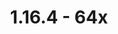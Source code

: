 ---
title: 1.16.4 - 64x
permalink: /article/compliance64x/1_16_4
comments: true
comments-id: 1.16.4-64x
header-img: article/compliance64x/1.16.4.png

changelog:
  - B1:
    - Added:
      - Blocks:
        - one
        - twot
        - three
      - Items:
        - Carrot On A Stick
        - Dried Kelp
        - Egg
        - Nether Star
        - Phantom Membrane
        - Shulker Shell
        - Turtle Egg
        - Wooden Sword <strong>Mr.Kirby48</strong>
      - Others:
        - Credits <strong>Mr.Kirby48</strong> & <strong>Terrifik</strong>
    - Changed:
      - Items:
        - Blaze Rod <strong>@Mr.Kirby48</strong>
        - Book <strong>Mr.Kirby48</strong>
        - Chain
        - Enchanted Book <strong>Mr.Kirby48</strong>
        - Knowledge Book <strong>@Mr.Kirby48</strong>
        - String
  - R1:
    - Added:
      - Blocks:
        - A bunch of Blocks!
      - Items:
        - Brewing Stand
    - Changed:
      - Items:
        - Apple
        - Phantom Membrane
  - R2:
    - Added:
      - Blocks:
        - Blast Furnace Front
        - Blast Furnace Front On (No animation currently)
        - Brown Mushroom
        - Campfire Log
        - Iron Trapdoor
        - Jukebox Side
        - Jukebox Top
        - Rail
        - Red Mushroom
        - Stonecutter Saw (No animation currently)
        - Tripwire Hook
      - Items:
        - Netherite Chestplate
      - Entities:
        - Armor Stand
        - Lead
        - Fishing Hook
    - Changed:
      - Items:
        - Turtle Helmet
        - Chain
    - Fixed:
      - Blocks:
        - Soul Lantern
        - Soul Torch
      - Items:
        - Soul Lantern
  - R3:
    - Added:
      - Blocks:
        - Cauldron Bottom
        - Diorite
        - Powered Rail
        - Activator Rail
        - Detector Rail
        - Grass Block Snow
        - End Stone Bricks
        - Target Block
        - Snow
        - Barrel Side
        - Stone Bricks
        - Cracked Stone Bricks
        - Mossy Stone Bricks
        - Warped Roots Pot
        - Structure Block
        - Redstone Lamp
        - Redstone Lamp On
        - Emerald Block
      - Items:
        - Cauldron
        - Furnace Minecart
        - Hopper Minecart
        - Ghast Tear
        - Leather Boots (With overlay)
        - Leather Leggings (With overlay)
        - Leather Helmet (With overlay)
      - Entities:
        - Bees
      - GUI:
        - Luck
    - Changed:
      - Base File:
        - Pack Icon
    - Fixed:
      - Items:
        - All Helmets (Netherite is not included)
  - R4:
    - Added:
      - Blocks:
        - Beetroots Seeds
        - Stained Glass
        - Nether Sprouts
      - Items:
        - Trident
        - Piglin Banner Pattern
        - Flower Banner Pattern
        - Nether Sprouts
        - Command Block Minecart
        - Chest Minecart
      - Entities:
        - Bell
        - Trident
    - Changed:
      - Items:
        - Turtle Helmet
        - Soul Campfire
        - Campfire
        - Brewing Stand
    - Fixed:
      - Items:
        - Hopper
    - Removed:
      - Items:
        - Ender Pearl
        - Diamond Pickaxe
  - R5:
    - Added:
      - Blocks:
        - Lime Stained Glass
        - Dark Oak Trapdoor
        - End Rod
        - Observer Back
        - Observer Back On
        - Observer Side
      - Items:
        - Flint
        - TNT Minecart
        - Chainmail Chestplate
        - Chainmail Helmet
        - Chainmail Leggings
        - Chainmail Boots
        - Flower Pot
        - Diamond
        - Magma Cream
        - Honeycomb
        - Diamond Shovel
        - Golden Shovel
        - Iron Shovel
        - Netherite Shovel
        - Stone Shovel
        - Wooden Shovel
        - Stone Sword
        - Iron Door
        - Dark Oak Door
        - Crimson Door
        - Jungle Door
        - Oak Door
        - Warping Door
        - Acacia Door
        - Birch Door
      - Painting:
        - Alban
        - Aztec
        - Aztec 2
        - Bomb
        - Burning Skull
        - Courbet
        - Kebab
        - Plant
        - Back
    - Changed:
      - Base File:
        - Pack Logo
      - Blocks:
        - Quartz Bricks
      - Items:
        - Netherite Chestplate
        - Brewing Stand
        - Flower Pot
        - Bell
    - Fixed:
      - Items:
        - Soul Lantern
    - WIP:
      - Custom:
        - Widgets
        - The End Rod has been tweak, it has change the model, some issue with the rendering when the texture was applied.
        - All Rails should now proprely touch blocks.
        - Ladder should now proprely touch blocks.
        - Vine should now proprely touch blocks.
        - Lilypad should now proprely touch water.
        - Redstone should now proprely touch blocks
        - If you are using Faithful 64x on top of Faithful 32x, the bed item will now be in 3D like Vanilla.
        - If you are using Faithful 64x on top of Faithful 32x, the soul torch/torch item will now look like the block like Vanilla.
  - R6:
    - Added:
      - Blocks:
        - Cyan Wool
        - Blast Furnace On
        - Gilded Blackstone
        - Brain Coral Fan
        - Purpure Block <strong>@HARAG0N</strong> & <strong>@THEMAISON</strong>
        - Purpur Pillar <strong>@HARAG0N</strong> & <strong>@THEMAISON</strong>
        - Purpur Pillar Top <strong>@HARAG0N</strong> & <strong>@THEMAISON</strong>
        - Obsidian
        - Crying Obsidian
        - Enchanting Table
        - Rail Corner
        - Soul Soil
        - Cake
        - Lily Of The Valley
      - Armor:
        - Turtle Helmet
      - GUI:
        - Icons <strong>@THEMAISON</strong>
        - World Selection <strong>@THEMAISON</strong>
        - Recipe Book <strong>@THEMAISON</strong>
        - Bars
      - Environment:
        - Sun
      - Items:
        - Carrot
        - Golden Carrot
        - Backed Potato
        - Beetroot
        - Arrow
        - Septral Arrow
        - Tipped Arrow
        - Dragon Breath
        - Ender Pearl
        - Ender Eye <strong>@THEMAISON</strong>
        - Nether Bricks
        - Diamond Axe
        - Golden Axe
        - Iron Axe
        - Netherite Axe
        - Stone Axe
        - Wooden Axe
        - Diamond Pickaxe
        - Golden Pickaxe
        - Iron Pickaxe
        - Netherite Pickaxe
        - Stone Pickaxe
        - Wooden Pickaxe
    - Changed:
      - Blocks:
        - Blackstone
        - Ladder <strong>@THEMAISON</strong>
      - Items:
        - Magma Cream
        - Lantern
        - Soul Lantern
        - Netherite Chestplate
        - Egg
        - Creeper Banner Pattern
        - Warped Fungus On A Stick
        - Diamond <strong>@THEMAISON</strong>
  - R7 - Food Update:
    - Added:
      - Blocks:
        - Composter
        - Cocoa
      - Items:
        - Chicken
        - Cooked Chicken
        - Rabbit
        - Cooked Rabbit
        - Beef
        - Cooked Beef
        - Porkchop
        - Cooked Porkchop
        - Mutton
        - Cooked Mutton
        - Cod
        - Cod Bucket
        - Cooked Cod
        - Salmon
        - Salmon Bucket
        - Cooked Salmon
        - Cookie
        - Mellon Slice
        - Rotten Flesh
        - Pufferfish
        - Pufferfish Bucket
        - Tropical Fish
        - Tropical Bucket
        - Bread
        - Potato
        - Poisonous Potato
        - Pumpkin Pie
        - Pumpkin Seeds
        - Melon Seeds
        - Beetroot Seeds
        - Cocoa Beens
        - Spider Eye
        - Crossbow
        - All Hoes
        - Leather Horse Armor
        - Blaze Powder
        - Pink Dye
        - Magenta Dye
        - Gray Dye
        - Purple Dye
        - Lime Dye
        - Light Blue Dye
      - GUI:
        - Stream Indicator <strong>@THEMAISON</strong>
        - Server Selection <strong>@THEMAISON</strong>
        - Ressource Pack <strong>@THEMAISON</strong>
        - Demo Background <strong>@THEMAISON</strong>
  - R8:
    - Added:
      - Blocks:
        - Blast Furnace Top
        - Campfire Log Lit
        - Soul Camfire Log Lit
        - Comparator
        - Repeater
        - Melon Side
        - Observer Front
        - Observer Top
        - Furnace Top
      - Items:
        - White Dye
        - Brown Dye
        - Every Music Discs
    - Changed:
      - Items:
        - Rabbit
        - Cooked Rabbit
        - Cod Bucket
        - Tropical Fish Bucket
        - Salmon Bucket
        - Pufferfish Bucket
        - Cauldron
    - Fixed:
      - GUI:
        - Recipe Book
  - R9:
    - Added:
      - Blocks:
        - Furnace
        - Dispenser
        - Dropper
        - Podzol Side
        - Polished Granite
        - Polished Andesite
        - Polished Diorite
    - Changed:
      - Items:
        - Every Shovels ; Thanks for the wonderful community you are ;)
        - Every Pickaxes ; Thanks for the wonderful community you are ;)
  - R10:
    - Added:
      - Items:
        - Heart Of The Sea
        - Slime Ball
        - Wheat Seed
        - Scute
        - Shears
      - GUI:
        - Checkbox
        - Accessibility
        - Toasts
    - Changed:
      - Blocks:
        - Quartz
        - Note Block
        - Juke Box
      - Items:
        - Warped Fungus On A Stick
  - R11:
    - Added:
      - Blocks:
        - Daylight Sensor
        - Netherite Block
        - Bamboo Leaves
        - Azure Bluet
        - Turtle Egg
        - Spruce Leaves
        - Acacia Leaves
        - Ancient Debris
        - Cactus
        - Dead Bush
        - Beacon
        - Glowstone
        - Tall Grass
        - Sandstone
        - Red Sandstone
        - Chiseled Sandstone
        - Chiseled Red Sandstone
        - Cut Sandstone
        - Cut Red Sandstone
      - Entities:
        - Arrow
        - Spectral Arrow
        - Tipped Arrow
        - Beacon Beam
        - Enderman
      - Items:
        - Empty Armor Slot Shield
    - Changed:
      - Blocks:
        - Barrel Side
        - Purpure Pillar
        - Purpur Block
        - Grass
      - Items:
        - Snowball
        - Magma Cream
  - R12:
    - Added:
      - Blocks:
        - Oxeye Daisy
        - Pink Tulip
        - Orange Tulip
        - Red Tulip
        - White Tulip
        - Wither Rose
        - Stonecutter Animation
        - Basalt
        - Crimson Root
        - Brain Coral Block
      - Entities:
        - Bed
      - GUI:
        - Furnace
        - Dispenser
        - Smoker
        - Blast Furnace
        - Hopper
        - Chest
        - Cartography Table
        - Brewing Stand
        - Map
    - Fixed:
      - Items:
        - Slime Ball
      - GUI:
        - Anvil
  - R13:
    - Added:
      - Blocks:
        - Gravel
        - Magenta Stained Glass
      - Optifine:
        - Connected Glasses <strong>Docteh</strong>
      - Font:
        - Ascii
        - Ascii Sga
      - Entities:
        - Sheep
      - Items:
        - Quartz
    - Changed:
      - Items:
        - Magma Cream
        - Chestplate
        - Boots
        - Hoe
      - GUI:
        - Widgets
    - Fixed:
      - GUI:
        - Server Selection
  - R14:
    - Added:
      - Blocks:
        - Birch
        - Birch Leaves
        - Cake Bottom
        - Conduit
        - Granite
        - Oak Door
        - Vine
        - End Stone
        - End Portal
        - Cracked Nether Bricks
      - Entities:
        - Conduit
        - Pink and Light Gray Beds
    - Changed: 
      - Blocks:
        - Comparator
      - Items:
        - Leggings
        - Netherite Chestplate
        - Helmet
        - Potion Overlay
    - Fixed: 
      - Blocks:
        - Crimson Roots Pot
      - Items:
        - Leather Chestplate
  - R15:
    - Added:
      - Blocks:
        - Chiseled Nether Bricks
      - Entities:
        - Salmon
      - Items:
        - Wheat
        - Flint And Steel
        - Fermented Spider Eye
    - Changed:
      - Items:
        - Axes
        - Sweet Beries
    - Removed:
      - Custom Model:
        - We have decided to remove every custom model such as rail touching ground and more. We feel that it doesn't match our vision of Faithful 64x, and we want make Faithful 64x looks the same as possible on every platform.
  - R16:
    - Added:
      - Blocks:
        - Netherrack
        - Nether Gold Ore
        - Nether Quartz Ore
        - Crimson Nylium Side
        - Warped Nylium Side
        - Piston
        - Sticky Piston
        - Stripped Log Top
        - Structure Void
        - Command Block
      - Items:
        - Glistering Melon Slice
    - Fixed:
      - Blocks:
        - Crimson Roots Pot
  - R17:
    - Added:
      - Blocks:
        - Smoker
        - Frosted Ice
        - Barrel
      - GUI:
        - Smithing Table
        - Horse
        - Shulker Box
        - Widgets [Advancements]
        - Adventures [Advancements]
        - End [Advancements]
        - Nether [Advancements]
        - Stone [Advancements]
    - Changed: 
      - Blocks:
        - Blackstone
        - Gilded Blackstone
  - R18:
    - Added:
      - Blocks:
        - Warped Trapdoor
        - Sea Pickle
        - Chorus Flower
      - Items:
        - Ruby
        - Red Dye
    - Changed:
      - Blocks:
        - Dirt
        - Grass Side
        - Grass Snow Side
        - Podzol Side
        - Grass Path Side
        - Coarse Dirt
  - R19:
    - Added:
      - Blocks:
        - Brewing Stand Base
        - Jungle Leaves
        - Blackstone Top <strong>@JogurciQ</strong>
        - Prismarine Bricks <strong>@JogurciQ</strong>
        - Prismarine <strong>@JogurciQ</strong>
        - Beehive <strong>@JogurciQ</strong>
      - Items:
        - Bone
    - Changed:
      - Others:
        - Particles <strong>@Po3stell3d</strong>
        - Soul Particles
        - Pack
  - R20:
    - Added:
      - Blocks:
        - Jungle Top <strong>@Po3stell3d</strong>
        - Warped Stem Top <strong>@Po3stell3d</strong>
        - Crimson Stem Top <strong>@Po3stell3d</strong>
        - Cobweb
      - Items:
        - Hopper <strong>@Deborn</strong>
        - Chorus Fruit <strong>@Deborn</strong>
        - Clay Ball <strong>@Deborn</strong>
        - Coal <strong>@Deborn</strong>
    - Changed:
      - Items:
        - Hopper Minecart <strong>@Deborn</strong>

 

download:
  - CurseForge - R20:
    - https://www.curseforge.com/minecraft/texture-packs/compliance-64x/download/3108507

---